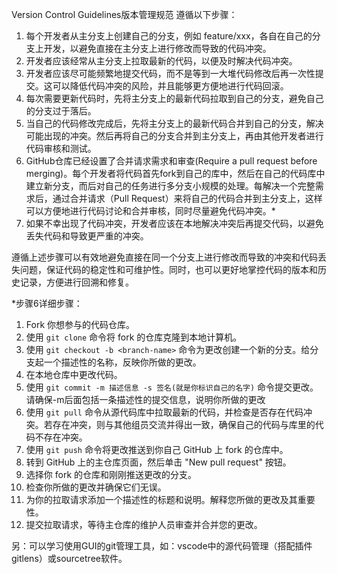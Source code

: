 Version Control Guidelines版本管理规范
遵循以下步骤：

1. 每个开发者从主分支上创建自己的分支，例如 feature/xxx，各自在自己的分支上开发，以避免直接在主分支上进行修改而导致的代码冲突。
2. 开发者应该经常从主分支上拉取最新的代码，以便及时解决代码冲突。
3. 开发者应该尽可能频繁地提交代码，而不是等到一大堆代码修改后再一次性提交。这可以降低代码冲突的风险，并且能够更方便地进行代码回滚。
4. 每次需要更新代码时，先将主分支上的最新代码拉取到自己的分支，避免自己的分支过于落后。
5. 当自己的代码修改完成后，先将主分支上的最新代码合并到自己的分支，解决可能出现的冲突。然后再将自己的分支合并到主分支上，再由其他开发者进行代码审核和测试。
6. GitHub仓库已经设置了合并请求需求和审查(Require a pull request before merging)。每个开发者将代码首先fork到自己的库中，然后在自己的代码库中建立新分支，而后对自己的任务进行多分支小规模的处理。每解决一个完整需求后，通过合并请求（Pull Request）来将自己的代码合并到主分支上，这样可以方便地进行代码讨论和合并审核，同时尽量避免代码冲突。*
7. 如果不幸出现了代码冲突，开发者应该在本地解决冲突后再提交代码，以避免丢失代码和导致更严重的冲突。

遵循上述步骤可以有效地避免直接在同一个分支上进行修改而导致的冲突和代码丢失问题，保证代码的稳定性和可维护性。同时，也可以更好地掌控代码的版本和历史记录，方便进行回溯和修复。

*步骤6详细步骤：

1. Fork 你想参与的代码仓库。
2. 使用 `git clone` 命令将 fork 的仓库克隆到本地计算机。
3. 使用 `git checkout -b <branch-name>` 命令为更改创建一个新的分支。给分支起一个描述性的名称，反映你所做的更改。
4. 在本地仓库中更改代码。
5. 使用 `git commit -m 描述信息 -s 签名(就是你标识自己的名字)` 命令提交更改。请确保-m后面包括一条描述性的提交信息，说明你所做的更改
6. 使用 `git pull` 命令从源代码库中拉取最新的代码，并检查是否存在代码冲突。若存在冲突，则与其他组员交流并得出一致，确保自己的代码与库里的代码不存在冲突。
7. 使用 `git push` 命令将更改推送到你自己 GitHub 上 fork 的仓库中。
8. 转到 GitHub 上的主仓库页面，然后单击 "New pull request" 按钮。
9. 选择你 fork 的仓库和刚刚推送更改的分支。
10. 检查你所做的更改并确保它们无误。
11. 为你的拉取请求添加一个描述性的标题和说明。解释您所做的更改及其重要性。
12. 提交拉取请求，等待主仓库的维护人员审查并合并您的更改。

另：可以学习使用GUI的git管理工具，如：vscode中的源代码管理（搭配插件gitlens）或sourcetree软件。
